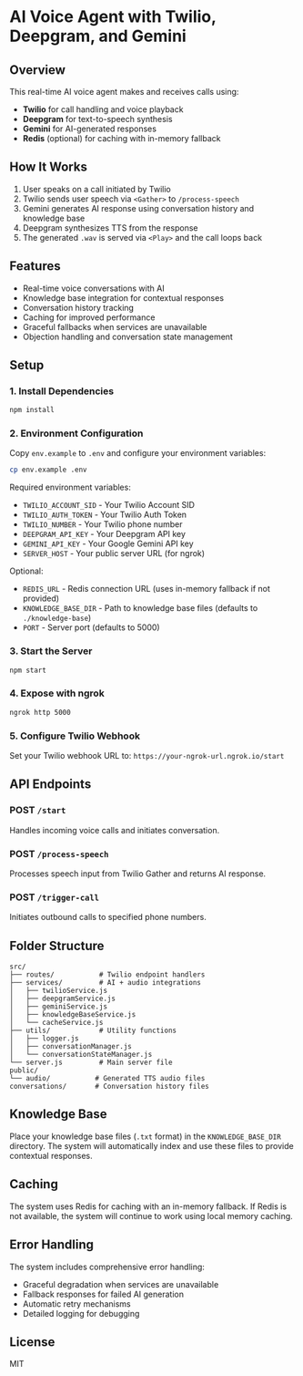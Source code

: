 # AI Voice Agent with Twilio, Deepgram, and Gemini

## Overview
This real-time AI voice agent makes and receives calls using:
- **Twilio** for call handling and voice playback
- **Deepgram** for text-to-speech synthesis
- **Gemini** for AI-generated responses
- **Redis** (optional) for caching with in-memory fallback

## How It Works
1. User speaks on a call initiated by Twilio
2. Twilio sends user speech via `<Gather>` to `/process-speech`
3. Gemini generates AI response using conversation history and knowledge base
4. Deepgram synthesizes TTS from the response
5. The generated `.wav` is served via `<Play>` and the call loops back

## Features
- Real-time voice conversations with AI
- Knowledge base integration for contextual responses
- Conversation history tracking
- Caching for improved performance
- Graceful fallbacks when services are unavailable
- Objection handling and conversation state management

## Setup

### 1. Install Dependencies
```bash
npm install
```

### 2. Environment Configuration
Copy `env.example` to `.env` and configure your environment variables:

```bash
cp env.example .env
```

Required environment variables:
- `TWILIO_ACCOUNT_SID` - Your Twilio Account SID
- `TWILIO_AUTH_TOKEN` - Your Twilio Auth Token
- `TWILIO_NUMBER` - Your Twilio phone number
- `DEEPGRAM_API_KEY` - Your Deepgram API key
- `GEMINI_API_KEY` - Your Google Gemini API key
- `SERVER_HOST` - Your public server URL (for ngrok)

Optional:
- `REDIS_URL` - Redis connection URL (uses in-memory fallback if not provided)
- `KNOWLEDGE_BASE_DIR` - Path to knowledge base files (defaults to `./knowledge-base`)
- `PORT` - Server port (defaults to 5000)

### 3. Start the Server
```bash
npm start
```

### 4. Expose with ngrok
```bash
ngrok http 5000
```

### 5. Configure Twilio Webhook
Set your Twilio webhook URL to: `https://your-ngrok-url.ngrok.io/start`

## API Endpoints

### POST `/start`
Handles incoming voice calls and initiates conversation.

### POST `/process-speech`
Processes speech input from Twilio Gather and returns AI response.

### POST `/trigger-call`
Initiates outbound calls to specified phone numbers.

## Folder Structure
```
src/
├── routes/           # Twilio endpoint handlers
├── services/         # AI + audio integrations
│   ├── twilioService.js
│   ├── deepgramService.js
│   ├── geminiService.js
│   ├── knowledgeBaseService.js
│   └── cacheService.js
├── utils/            # Utility functions
│   ├── logger.js
│   ├── conversationManager.js
│   └── conversationStateManager.js
└── server.js         # Main server file
public/
└── audio/           # Generated TTS audio files
conversations/       # Conversation history files
```

## Knowledge Base
Place your knowledge base files (`.txt` format) in the `KNOWLEDGE_BASE_DIR` directory. The system will automatically index and use these files to provide contextual responses.

## Caching
The system uses Redis for caching with an in-memory fallback. If Redis is not available, the system will continue to work using local memory caching.

## Error Handling
The system includes comprehensive error handling:
- Graceful degradation when services are unavailable
- Fallback responses for failed AI generation
- Automatic retry mechanisms
- Detailed logging for debugging

## License
MIT
